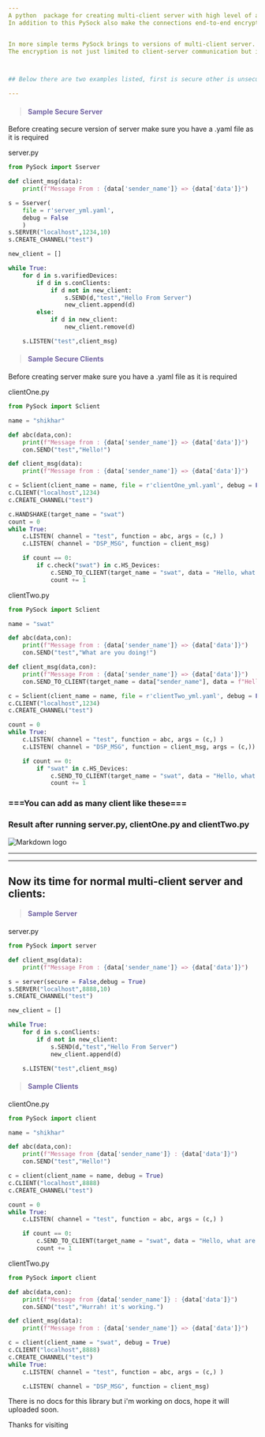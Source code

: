 ```yaml
---
A python  package for creating multi-client server with high level of abstarction, meaning user don't need to write 100s of lines of code. User can write a multi-client server with just 12 lines fo code, it's that simple.
In addition to this PySock also make the connections end-to-end encrypted. It also provide the functionality of creating a end-to-end encrypted connection between two or more client, meaning client can share the data with others client available.


In more simple terms PySock brings to versions of multi-client server. First one is just normal multi-client server with no encryption, user need to write there own wrapper kind fucntion to make it secure if they wants. Other version is highly secure. PySock implements E2E with the help of AES.
The encryption is not just limited to client-server communication but it also encrypts cleint-client communication.



## Below there are two examples listed, first is secure other is unsecure:

---
```


><h4 style = "color : #7264a3">Sample Secure Server</h4>

Before creating secure version of server make sure you have a .yaml file as it is required

server.py

```python
from PySock import Sserver

def client_msg(data):
    print(f"Message From : {data['sender_name']} => {data['data']}")

s = Sserver(
    file = r'server_yml.yaml',
    debug = False
    )
s.SERVER("localhost",1234,10)
s.CREATE_CHANNEL("test")

new_client = []

while True:
    for d in s.varifiedDevices:
        if d in s.conClients:       
            if d not in new_client:
                s.SEND(d,"test","Hello From Server")
                new_client.append(d)
        else:
            if d in new_client:
                new_client.remove(d)

    s.LISTEN("test",client_msg)
```


><h4 style = "color : #7264a3">Sample Secure Clients</h4>


Before creating server make sure you have a .yaml file as it is required

clientOne.py

```python
from PySock import Sclient

name = "shikhar"

def abc(data,con):
    print(f"Message from : {data['sender_name']} => {data['data']}")
    con.SEND("test","Hello!")

def client_msg(data):
    print(f"Message from : {data['sender_name']} => {data['data']}")

c = Sclient(client_name = name, file = r'clientOne_yml.yaml', debug = False)
c.CLIENT("localhost",1234)
c.CREATE_CHANNEL("test")

c.HANDSHAKE(target_name = "swat")
count = 0
while True:
    c.LISTEN( channel = "test", function = abc, args = (c,) )
    c.LISTEN( channel = "DSP_MSG", function = client_msg)

    if count == 0:
        if c.check("swat") in c.HS_Devices:
            c.SEND_TO_CLIENT(target_name = "swat", data = "Hello, what are you doing.")
            count += 1
```

clientTwo.py

```python
from PySock import Sclient

name = "swat"

def abc(data,con):
    print(f"Message from : {data['sender_name']} => {data['data']}")
    con.SEND("test","What are you doing!")

def client_msg(data,con):
    print(f"Message From : {data['sender_name']} => {data['data']}")
    con.SEND_TO_CLIENT(target_name = data["sender_name"], data = f"Hello From {name}")

c = Sclient(client_name = name, file = r'clientTwo_yml.yaml', debug = False)
c.CLIENT("localhost",1234)
c.CREATE_CHANNEL("test")

count = 0
while True:
    c.LISTEN( channel = "test", function = abc, args = (c,) )
    c.LISTEN( channel = "DSP_MSG", function = client_msg, args = (c,))

    if count == 0:
        if "swat" in c.HS_Devices:
            c.SEND_TO_CLIENT(target_name = "swat", data = "Hello, what are you doing.")
            count += 1
```

### ===You can add as many client like these===


### Result after running server.py, clientOne.py and clientTwo.py

![Markdown logo](test_screenshots\shiSock-test.png)

---
---

## Now its time for normal multi-client server and clients:

><h4 style = "color : #7264a3">Sample Server</h4>

server.py

```python
from PySock import server

def client_msg(data):
    print(f"Message From : {data['sender_name']} => {data['data']}")

s = server(secure = False,debug = True)
s.SERVER("localhost",8888,10)
s.CREATE_CHANNEL("test")

new_client = []

while True:
    for d in s.conClients:
        if d not in new_client:
            s.SEND(d,"test","Hello From Server")
            new_client.append(d)

    s.LISTEN("test",client_msg)
```

><h4 style = "color : #7264a3">Sample Clients</h4>

clientOne.py

```python
from PySock import client

name = "shikhar"

def abc(data,con):
    print(f"Message from {data['sender_name']} : {data['data']}")
    con.SEND("test","Hello!")

c = client(client_name = name, debug = True)
c.CLIENT("localhost",8888)
c.CREATE_CHANNEL("test")

count = 0
while True:
    c.LISTEN( channel = "test", function = abc, args = (c,) )

    if count == 0:
        c.SEND_TO_CLIENT(target_name = "swat", data = "Hello, what are you doing.")
        count += 1

```

clientTwo.py

```python
from PySock import client

def abc(data,con):
    print(f"Message from {data['sender_name']} : {data['data']}")
    con.SEND("test","Hurrah! it's working.")

def client_msg(data):
    print(f"Message from : {data['sender_name']} => {data['data']}")

c = client(client_name = "swat", debug = True)
c.CLIENT("localhost",8888)
c.CREATE_CHANNEL("test")
while True:
    c.LISTEN( channel = "test", function = abc, args = (c,) )

    c.LISTEN( channel = "DSP_MSG", function = client_msg)
```
There is no docs for this library but i'm working on docs, hope it will uploaded soon.


Thanks for visiting 
